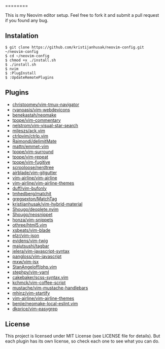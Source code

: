 
========

This is my Neovim editor setup.
Feel free to fork it
and submit a pull request if you found any bug.

Instalation
-----------

    $ git clone https://github.com/kristijanhusak/neovim-config.git ~/neovim-config
    $ cd ~/neovim-config
    $ chmod +x ./install.sh
    $ ./install.sh
    $ nvim
    $ :PlugInstall
    $ :UpdateRemotePlugins

Plugins
----------------

* [christoomey/vim-tmux-navigator](christoomey/vim-tmux-navigator)
* [ryanoasis/vim-webdevicons](ryanoasis/vim-webdevicons)
* [benekastah/neomake](benekastah/neomake)
* [tpope/vim-commentary](tpope/vim-commentary)
* [nelstrom/vim-visual-star-search](nelstrom/vim-visual-star-search)
* [mileszs/ack.vim](mileszs/ack.vim)
* [ctrlpvim/ctrlp.vim](ctrlpvim/ctrlp.vim)
* [Raimondi/delimitMate](Raimondi/delimitMate)
* [mattn/emmet-vim](mattn/emmet-vim)
* [tpope/vim-surround](tpope/vim-surround)
* [tpope/vim-repeat](tpope/vim-repeat)
* [tpope/vim-fugitive](tpope/vim-fugitive)
* [scrooloose/nerdtree](scrooloose/nerdtree)
* [airblade/vim-gitgutter](airblade/vim-gitgutter)
* [vim-airline/vim-airline](vim-airline/vim-airline)
* [vim-airline/vim-airline-themes](vim-airline/vim-airline-themes)
* [duff/vim-bufonly](duff/vim-bufonly)
* [tmhedberg/matchit](tmhedberg/matchit)
* [gregsexton/MatchTag](gregsexton/MatchTag)
* [kristijanhusak/vim-hybrid-material](kristijanhusak/vim-hybrid-material)
* [Shougo/deoplete.nvim](Shougo/deoplete.nvim)
* [Shougo/neosnippet](Shougo/neosnippet)
* [honza/vim-snippets](honza/vim-snippets)
* [othree/html5.vim](othree/html5.vim)
* [xsbeats/vim-blade](xsbeats/vim-blade)
* [elzr/vim-json](elzr/vim-json)
* [evidens/vim-twig](evidens/vim-twig)
* [majutsushi/tagbar](majutsushi/tagbar)
* [jelera/vim-javascript-syntax](jelera/vim-javascript-syntax)
* [pangloss/vim-javascript](pangloss/vim-javascript)
* [mxw/vim-jsx](mxw/vim-jsx)
* [StanAngeloff/php.vim](StanAngeloff/php.vim)
* [stephpy/vim-yaml](stephpy/vim-yaml)
* [cakebaker/scss-syntax.vim](cakebaker/scss-syntax.vim)
* [kchmck/vim-coffee-script](kchmck/vim-coffee-script)
* [mustache/vim-mustache-handlebars](mustache/vim-mustache-handlebars)
* [mhinz/vim-startify](mhinz/vim-startify)
* [vim-airline/vim-airline-themes](vim-airline/vim-airline-themes)
* [benjie/neomake-local-eslint.vim](benjie/neomake-local-eslint.vim)
* [dkprice/vim-easygrep](dkprice/vim-easygrep)

License
-------

This project is licensed under MIT License (see LICENSE file for details). But
each plugin has its own license, so check each one to see what you can do.
